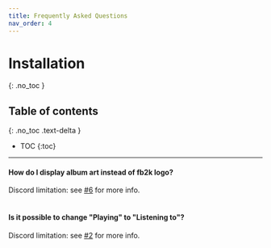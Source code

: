 ```yaml
---
title: Frequently Asked Questions
nav_order: 4
---
```


# Installation
{: .no_toc }

## Table of contents
{: .no_toc .text-delta }

* TOC
{:toc}

---

#### How do I display album art instead of fb2k logo?

Discord limitation: see [#6](https://github.com/TheQwertiest/foo_discord_rich/issues/6) for more info.
<br><br>

#### Is it possible to change "Playing" to "Listening to"?

Discord limitation: see [#2](https://github.com/TheQwertiest/foo_discord_rich/issues/2) for more info.
